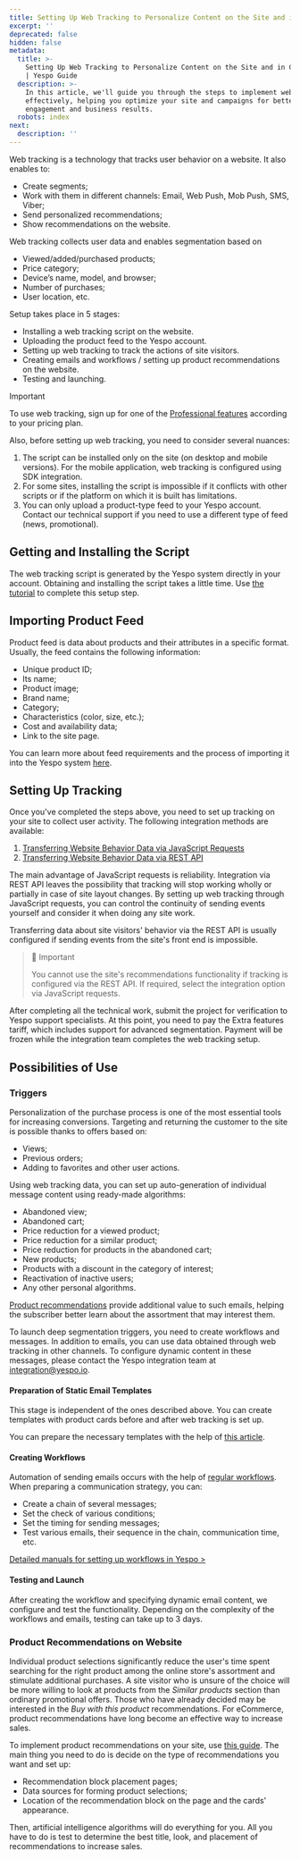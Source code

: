 ```yaml
---
title: Setting Up Web Tracking to Personalize Content on the Site and in Campaigns
excerpt: ''
deprecated: false
hidden: false
metadata:
  title: >-
    Setting Up Web Tracking to Personalize Content on the Site and in Campaigns
    | Yespo Guide
  description: >-
    In this article, we'll guide you through the steps to implement web tracking
    effectively, helping you optimize your site and campaigns for better user
    engagement and business results.
  robots: index
next:
  description: ''
---
```

Web tracking is a technology that tracks user behavior on a website. It also enables to:

- Create segments;
- Work with them in different channels: Email, Web Push, Mob Push, SMS, Viber;
- Send personalized recommendations;
- Show recommendations on the website.

Web tracking collects user data and enables segmentation based on

- Viewed/added/purchased products;
- Price category;
- Device’s name, model, and browser;
- Number of purchases;
- User location, etc.

Setup takes place in 5 stages:

- Installing a web tracking script on the website.
- Uploading the product feed to the Yespo account.
- Setting up web tracking to track the actions of site visitors.
- Creating emails and workflows / setting up product recommendations on the website.
- Testing and launching.

Important

To use web tracking, sign up for one of the [Professional features](https://yespo.io/segmentation-price) according to your pricing plan.

Also, before setting up web tracking, you need to consider several nuances:

1. The script can be installed only on the site (on desktop and mobile versions). For the mobile application, web tracking is configured using SDK integration.
2. For some sites, installing the script is impossible if it conflicts with other scripts or if the platform on which it is built has limitations.
3. You can only upload a product-type feed to your Yespo account. Contact our technical support if you need to use a different type of feed (news, promotional).

## Getting and Installing the Script

The web tracking script is generated by the Yespo system directly in your account. Obtaining and installing the script takes a little time. Use [the tutorial](https://docs.yespo.io/docs/how-set-web-tracking-your-website) to complete this setup step.

## Importing Product Feed

Product feed is data about products and their attributes in a specific format. Usually, the feed contains the following information:

- Unique product ID;
- Its name;
- Product image;
- Brand name;
- Category;
- Characteristics (color, size, etc.);
- Cost and availability data;
- Link to the site page.

You can learn more about feed requirements and the process of importing it into the Yespo system [here](https://docs.yespo.io/docs/importing-product-feed).

## Setting Up Tracking

Once you've completed the steps above, you need to set up tracking on your site to collect user activity. The following integration methods are available:

1. [Transferring Website Behavior Data via JavaScript Requests](https://docs.yespo.io/docs/how-set-web-tracking-sending-events-java-scipt-request)
2. [Transferring Website Behavior Data via REST API](https://docs.yespo.io/docs/how-transfer-website-behavior-data-through-rest-api)

The main advantage of JavaScript requests is reliability. Integration via REST API leaves the possibility that tracking will stop working wholly or partially in case of site layout changes. By setting up web tracking through JavaScript requests, you can control the continuity of sending events yourself and consider it when doing any site work.

Transferring data about site visitors' behavior via the REST API is usually configured if sending events from the site's front end is impossible.

> 📘 Important
> 
> You cannot use the site's recommendations functionality if tracking is configured via the REST API. If required, select the integration option via JavaScript requests.

After completing all the technical work, submit the project for verification to Yespo support specialists. At this point, you need to pay the Extra features tariff, which includes support for advanced segmentation. Payment will be frozen while the integration team completes the web tracking setup.

## Possibilities of Use

### Triggers

Personalization of the purchase process is one of the most essential tools for increasing conversions. Targeting and returning the customer to the site is possible thanks to offers based on:

- Views;
- Previous orders;
- Adding to favorites and other user actions.

Using web tracking data, you can set up auto-generation of individual message content using ready-made algorithms:

- Abandoned view;
- Abandoned cart;
- Price reduction for a viewed product;
- Price reduction for a similar product;
- Price reduction for products in the abandoned cart;
- New products;
- Products with a discount in the category of interest;
- Reactivation of inactive users;
- Any other personal algorithms.

[Product recommendations](https://docs.yespo.io/docs/how-set-product-recommendations-email) provide additional value to such emails, helping the subscriber better learn about the assortment that may interest them.

To launch deep segmentation triggers, you need to create workflows and messages. In addition to emails, you can use data obtained through web tracking in other channels. To configure dynamic content in these messages, please contact the Yespo integration team at [integration@yespo.io](mailto:integration@yespo.io).

#### Preparation of Static Email Templates

This stage is independent of the ones described above. You can create templates with product cards before and after web tracking is set up.

You can prepare the necessary templates with the help of [this article](https://docs.yespo.io/docs/designing-recommendations-email).

#### Creating Workflows

Automation of sending emails occurs with the help of [regular workflows](https://docs.yespo.io/docs/how-launch-regular-workflow-segment-support). When preparing a communication strategy, you can:

- Create a chain of several messages;
- Set the check of various conditions;
- Set the timing for sending messages;
- Test various emails, their sequence in the chain, communication time, etc.

[Detailed manuals for setting up workflows in Yespo >](https://docs.yespo.io/docs/workflow-management)

#### Testing and Launch

After creating the workflow and specifying dynamic email content, we configure and test the functionality. Depending on the complexity of the workflows and emails, testing can take up to 3 days.

### Product Recommendations on Website

Individual product selections significantly reduce the user's time spent searching for the right product among the online store's assortment and stimulate additional purchases. A site visitor who is unsure of the choice will be more willing to look at products from the _Similar products_ section than ordinary promotional offers. Those who have already decided may be interested in the _Buy with this product_ recommendations. For eCommerce, product recommendations have long become an effective way to increase sales.

To implement product recommendations on your site, use [this guide](https://docs.yespo.io/docs/recommendations-overview). The main thing you need to do is decide on the type of recommendations you want and set up:

- Recommendation block placement pages;
- Data sources for forming product selections;
- Location of the recommendation block on the page and the cards' appearance.

Then, artificial intelligence algorithms will do everything for you. All you have to do is test to determine the best title, look, and placement of recommendations to increase sales.